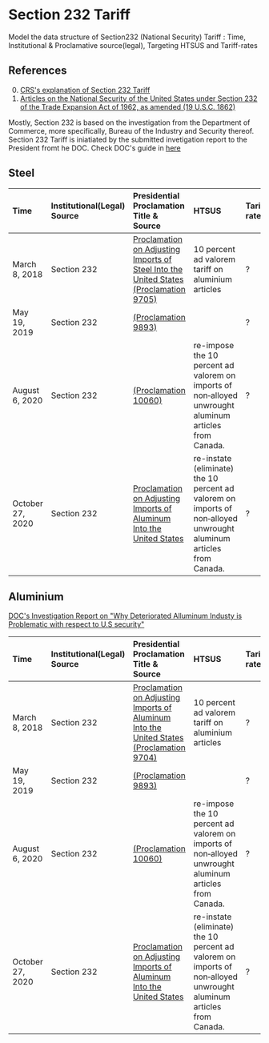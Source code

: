 # Section 232 Tariff

Model the data structure of Section232 (National Security) Tariff : Time, Institutional & Proclamative source(legal), Targeting HTSUS and Tariff-rates

## References
0. [CRS's explanation of Section 232 Tariff](https://fas.org/sgp/crs/misc/IF10667.pdf)
1. [Articles on the National Security of the United States under Section 232 of the Trade Expansion Act of 1962, as amended (19 U.S.C. 1862)](https://www.govinfo.gov/content/pkg/USCODE-2018-title19/html/USCODE-2018-title19-chap7-subchapII-partIV-sec1862.htm)

Mostly, Section 232 is based on the investigation from the Department of Commerce, more specifically, Bureau of the Industry and Security thereof. Section 232 Tariff is iniatiated by the submitted invetigation report to the President fromt he DOC. Check DOC's guide in [here](https://www.bis.doc.gov/index.php/other-areas/office-of-technology-evaluation-ote/section-232-investigations) 


## Steel

| Time | Institutional(Legal) Source | Presidential Proclamation Title & Source | HTSUS | Tariff-rates
| :--- | :---| :---| :---| :---|
| March 8, 2018 | Section 232 | [Proclamation on Adjusting Imports of Steel Into the United States (Proclamation 9705)](https://www.federalregister.gov/documents/2018/03/15/2018-05478/adjusting-imports-of-steel-into-the-united-states) | 10 percent ad valorem tariff on aluminium articles | ?
| May 19, 2019 | Section 232 | [(Proclamation 9893)]() || ?
| August 6, 2020 | Section 232 | [(Proclamation 10060)]() |re-impose the 10 percent ad valorem on imports of non‑alloyed unwrought aluminum articles from Canada.| ?
|  October 27, 2020 | Section 232 | [Proclamation on Adjusting Imports of Aluminum Into the United States](https://www.whitehouse.gov/presidential-actions/proclamation-adjusting-imports-aluminum-united-states-102720/) | re-instate (eliminate) the 10 percent ad valorem on imports of non‑alloyed unwrought aluminum articles from Canada. | ?


## Aluminium
[DOC's Investigation Report on "Why Deteriorated Alluminum Industy is Problematic with respect to U.S security"](https://www.bis.doc.gov/index.php/documents/aluminum/2223-the-effect-of-imports-of-aluminum-on-the-national-security-with-redactions-20180117/file)

| Time | Institutional(Legal) Source | Presidential Proclamation Title & Source | HTSUS | Tariff-rates
| :--- | :---| :---| :---| :---|
| March 8, 2018 | Section 232 | [Proclamation on Adjusting Imports of Aluminum Into the United States (Proclamation 9704)]() | 10 percent ad valorem tariff on aluminium articles | ?
| May 19, 2019 | Section 232 | [(Proclamation 9893)]() || ?
| August 6, 2020 | Section 232 | [(Proclamation 10060)]() |re-impose the 10 percent ad valorem on imports of non‑alloyed unwrought aluminum articles from Canada.| ?
|  October 27, 2020 | Section 232 | [Proclamation on Adjusting Imports of Aluminum Into the United States](https://www.whitehouse.gov/presidential-actions/proclamation-adjusting-imports-aluminum-united-states-102720/) | re-instate (eliminate) the 10 percent ad valorem on imports of non‑alloyed unwrought aluminum articles from Canada. | ?



